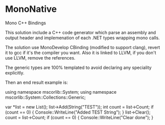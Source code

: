 MonoNative
==========

Mono C++ Bindings


This solution include a C++ code generator which parse an assembly and output header and implemenation of each .NET types wrapping mono calls.

The solution use MonoDevelop CBinding (modified to support clang), revert it to gcc if it's the compiler you want.
Also it is linked to LLVM, if you don't use LLVM, remove the references.

The generic types are 100% templated to avoid declaring any speciality explicitly.

Then an end result example is:


using namespace mscorlib::System;
using namespace mscorlib::System::Collections::Generic;

var *list = new List<String>();
list->Add(String("TEST"));
int count = list->Count;
if (count == 0)
{
   Console::WriteLine("Added TEST String");
}
list->Clear();
count = list->Count;
if (count == 0)
{
   Console::WriteLine("Clear done");
}

